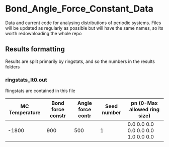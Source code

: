# Bond_Angle_Force_Constant_Data
Data and current code for analysing distributions of periodic systems.  Files will be updated as regularly as possible but will have the same names, so its worth redownloading the whole repo

## Results formatting
Results are split primarily by ringstats, and so the numbers in the results folders 

### ringstats_lt0.out
Ringstats are contained in this file

| MC Temperature | Bond force constr | Angle force contr | Seed number | pn (0-Max allowed ring size) |
| -------------- | ----------------- | ----------------- | ----------- | ---------------------------- |
| -1800 | 900 | 500 | 1 | 0.0                 0.0                 0.0                 0.0                 0.0                 0.0                 1.0                 0.0                 0.0 |     
